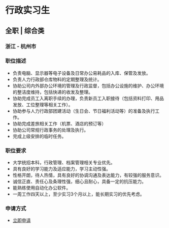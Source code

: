 
# 行政实习生
## 全职  |  综合类
### 浙江 - 杭州市

### 职位描述
- 负责电脑、显示器等电子设备及日常办公易耗品的入库、保管及发放。
- 负责人力行政部仓库物料的定期整理及统计。
- 协助公司内外部办公环境的管理及行政监督，包括办公设施的维护、办公环境的整洁度维持，包括快递的收发及整理。
- 协助完成员工入离职手续的办理，负责新员工入职接待（包括资料打印、用品发放、工位整理等相关工作）。
- 协助参与人力行政部团建活动（生日会、节日福利活动等）的准备及执行工作。
- 协助完成差旅相关工作（机票、酒店的预订等）
- 协助公司常规行政事务的处理及执行。
- 完成上级安排的临时任务。
### 职位要求
- 大学统招本科，行政管理、档案管理相关专业优先。
- 具有良好的学习能力及适应能力，学习主动性强。
- 性格开朗，待人热情，具有良好的协调沟通及表达能力，有较强的服务意识。
- 诚信正直、责任心及条理性强，细心且耐心，具备一定的抗压能力。
- 能熟练使用自动化办公软件。
- 一周工作四天以上，至少实习3个月以上，能长期实习的优先考虑。
### 申请方式
- <a href="mailto:hr@tuya.com?subject=求职简历-行政实习生-来自GitHub">立即申请</a>